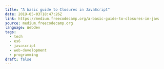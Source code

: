 ```yaml
---
title: "A basic guide to Closures in JavaScript"
date: 2019-05-03T18:47:26Z
link: https://medium.freecodecamp.org/a-basic-guide-to-closures-in-javascript-9fc8b7e3463e?source=rss----336d898217ee---4
source: medium.freecodecamp.org
language: Webdev
tags:
  - tech
  - es6
  - javascript
  - web-development
  - programming
draft: false
---
```


